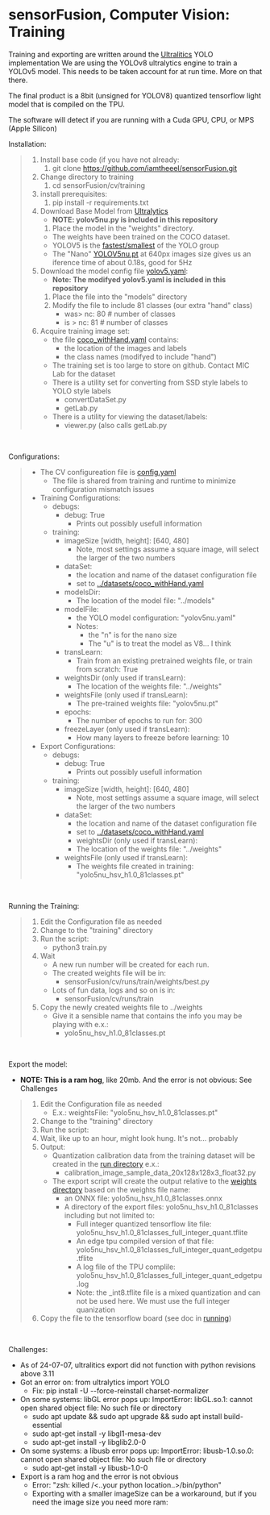 # sensorFusion, Computer Vision: Training

Training and exporting are written around the [Ultralitics](https://docs.ultralytics.com/modes/train/) YOLO implementation
We are using the YOLOv8 ultralytics engine to train a YOLOv5 model. This needs to be taken account for at run time. More on that there.

The final product is a 8bit (unsigned for YOLOV8) quantized tensorflow light model that is compiled on the TPU.

The software will detect if you are running with a Cuda GPU, CPU, or MPS (Apple Silicon)

Installation:
>1. Install base code (if you have not already:
>    1. git clone https://github.com/iamtheeel/sensorFusion.git
>1. Change directory to training
>    1. cd sensorFusion/cv/training
>1. install prerequisites:
>    1. pip install -r requirements.txt
>1. Download Base Model from [Ultralytics](https://docs.ultralytics.com/models/yolov5/#supported-tasks-and-modes)
>    - **NOTE: yolov5nu.py is included in this repository**
>    1. Place the model in the "weights" directory.
>    - The weights have been trained on the COCO dataset.
>    - YOLOV5 is the [fastest/smallest](https://pytorch.org/hub/ultralytics_yolov5/) of the YOLO group
>    - The "Nano" [YOLOV5nu.pt](https://github.com/ultralytics/assets/releases/download/v8.2.0/yolov5nu.pt) at 640px images size gives us an iference time of about 0.18s, good for 5Hz
>1. Download the model config file [yolov5.yaml](https://github.com/ultralytics/ultralytics/blob/main/ultralytics/cfg/models/v5/yolov5.yaml):
>    - **Note: The modifyed yolov5.yaml is included in this repository**
>    1. Place the file into the "models" directory
>    2. Modify the file to include 81 classes (our extra "hand" class)
>        - was> nc: 80 # number of classes 
>        - is > nc: 81 # number of classes
>3. Acquire training image set:
>    - the file [coco_withHand.yaml](../datasets/coco_withHand.yaml) contains:
>        - the location of the images and labels
>        - the class names (modifyed to include "hand")
>    - The training set is too large to store on github. Contact MIC Lab for the dataset
>    - There is a utility set for converting from SSD style labels to YOLO style labels
>        - convertDataSet.py
>        - getLab.py
>    - There is a utility for viewing the dataset/labels:
>        - viewer.py  (also calls getLab.py

<br>

Configurations:
>- The CV configureation file is [config.yaml](../config.yaml)
>    - The file is shared from training and runtime to minimize configuration mismatch issues
>- Training Configurations:
>    - debugs:
>        - debug: True
>            - Prints out possibly usefull information
>    - training:
>        - imageSize [width, height]: [640, 480]
>            - Note, most settings assume a square image, will select the larger of the two numbers
>        - dataSet:
>            - the location and name of the dataset configuration file
>            - set to [../datasets/coco_withHand.yaml](../datasets/coco_withHand.yaml)
>        - modelsDir:
>            - The location of the model file: "../models"
>        - modelFile:
>            - the YOLO model configuration: "yolov5nu.yaml"
>            - Notes:
>                - the "n" is for the nano size
>                - The "u" is to treat the model as V8... I think
>        - transLearn:
>            - Train from an existing pretrained weights file, or train from scratch: True
>        - weightsDir (only used if transLearn): 
>            - The location of the weights file: "../weights"
>        - weightsFile (only used if transLearn):
>            - The pre-trained weights file:  "yolov5nu.pt"
>        - epochs:
>            - The number of epochs to run for: 300
>        - freezeLayer (only used if transLearn):
>            - How many layers to freeze before learning: 10
>- Export Configurations:
>    - debugs:
>        - debug: True
>            - Prints out possibly usefull information
>    - training:
>        - imageSize [width, height]: [640, 480]
>            - Note, most settings assume a square image, will select the larger of the two numbers
>        - dataSet:
>            - the location and name of the dataset configuration file
>            - set to [../datasets/coco_withHand.yaml](../datasets/coco_withHand.yaml)
>            - weightsDir (only used if transLearn): 
>            - The location of the weights file: "../weights"
>        - weightsFile (only used if transLearn):
>            - The weights file created in training:  "yolo5nu_hsv_h1.0_81classes.pt"


<br>

Running the Training:
> 1. Edit the Configuration file as needed
> 2. Change to the "training" directory
> 3. Run the script:
>     - python3 train.py
> 4. Wait
>     - A new run number will be created for each run. 
>     - The created weights file will be in:
>         - sensorFusion/cv/runs/train<run number>/weights/best.py
>     - Lots of fun data, logs and so on is in:
>         - sensorFusion/cv/runs/train<run number>
> 5. Copy the newly created weights file to ../weights
>     - Give it a sensible name that contains the info you may be playing with e.x.:
>         - yolo5nu_hsv_h1.0_81classes.pt
<br>

Export the model:
- **NOTE: This is a ram hog**, like 20mb. And the error is not obvious: See Challenges
> 1. Edit the Configuration file as needed
>     - E.x.: weightsFile: "yolo5nu_hsv_h1.0_81classes.pt"
> 3. Change to the "training" directory
> 4. Run the script:
> 5. Wait, like up to an hour, might look hung. It's not... probably
> 6. Output:
>     - Quantization calibration data from the training dataset will be created in the [run directory](.) e.x.:
>       - calibration_image_sample_data_20x128x128x3_float32.py
>     - The export script will create the output relative to the [weights directory](../weight) based on the weights file name:
>       - an ONNX file: yolo5nu_hsv_h1.0_81classes.onnx
>       - A directory of the export files: yolo5nu_hsv_h1.0_81classes including but not limited to:
>           - Full integer quantized tensorflow lite file: yolo5nu_hsv_h1.0_81classes_full_integer_quant.tflite
>           - An edge tpu compiled version of that file: yolo5nu_hsv_h1.0_81classes_full_integer_quant_edgetpu.tflite
>           - A log file of the TPU complile: yolo5nu_hsv_h1.0_81classes_full_integer_quant_edgetpu.log
>           - Note: the _int8.tflite file is a mixed quantization and can not be used here. We must use the full integer quanization
> 7. Copy the file to the tensorflow board (see doc in [running](../running))

<br>

Challenges: 
- As of 24-07-07, ultralitics export did not function with python revisions above 3.11
- Got an error on: from ultralytics import YOLO
  - Fix: pip install -U --force-reinstall charset-normalizer
- On some systems: libGL error pops up: ImportError: libGL.so.1: cannot open shared object file: No such file or directory
  - sudo apt update && sudo apt upgrade && sudo apt install build-essential
  - sudo apt-get install -y libgl1-mesa-dev
  - sudo apt-get install -y libglib2.0-0
- On some systems: a libusb error pops up: ImportError: libusb-1.0.so.0: cannot open shared object file: No such file or directory
  - sudo apt-get install -y libusb-1.0-0
- Export is a ram hog and the error is not obvious
  - Error: "zsh: killed  /<..your python location..>/bin/python"
  - Exporting with a smaller imageSize can be a workaround, but if you need the image size you need more ram:
    
